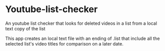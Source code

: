# Youtube-list-checker
An youtube list checker that looks for deleted videos in a list from a local text copy of the list

This app creates an local text file with an ending of .list that include all the selected list's video titles for comparison on a later date.
